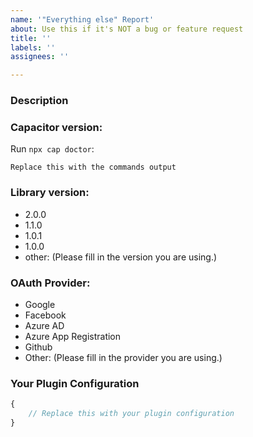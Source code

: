 ```yaml
---
name: '"Everything else" Report'
about: Use this if it's NOT a bug or feature request
title: ''
labels: ''
assignees: ''

---
```


<!--
ATTENTION: Only issues using a filled template will be accepted!
-->

### Description

### Capacitor version:
<!-- Provide the version of Capacitor and related installed dependencies. 
You can use `npx cap doctor` for the output from the root directory of your project. -->

Run `npx cap doctor`:

```
Replace this with the commands output
```

### Library version:
<!-- Please remove all items that are not relevant. -->

- 2.0.0
- 1.1.0
- 1.0.1
- 1.0.0
- other: (Please fill in the version you are using.)

### OAuth Provider:
<!-- Please remove all items that are not relevant. -->

- Google
- Facebook
- Azure AD
- Azure App Registration
- Github
- Other: (Please fill in the provider you are using.)

### Your Plugin Configuration
<!-- Without secret stuff (of course). -->

```typescript
{
    // Replace this with your plugin configuration 
}
```

